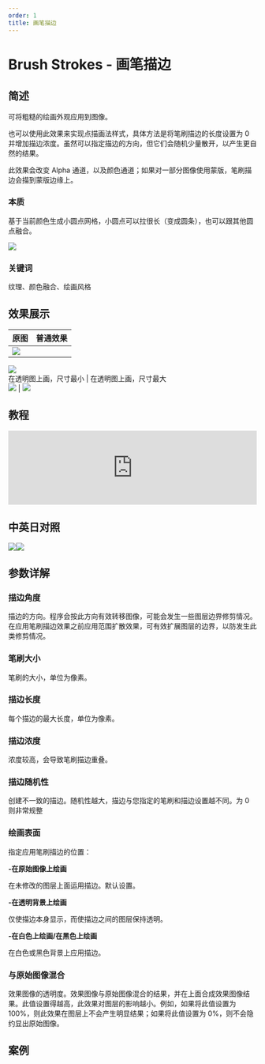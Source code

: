 ```yaml
---
order: 1
title: 画笔描边
---
```


# Brush Strokes - 画笔描边

## 简述

可将粗糙的绘画外观应用到图像。

也可以使用此效果来实现点描画法样式，具体方法是将笔刷描边的长度设置为 0 并增加描边浓度。虽然可以指定描边的方向，但它们会随机少量散开，以产生更自然的结果。

此效果会改变 Alpha 通道，以及颜色通道；如果对一部分图像使用蒙版，笔刷描边会描到蒙版边缘上。

### 本质

基于当前颜色生成小圆点网格，小圆点可以拉很长（变成圆条），也可以跟其他圆点融合。

![](https://cdn.yuelili.com/20211231123831.png)

### 关键词

纹理、颜色融合、绘画风格

## 效果展示

| 原图                                            | 普通效果 |
| ----------------------------------------------- | -------- |
| ![](https://cdn.yuelili.com/20211231122028.png) |

![](https://cdn.yuelili.com/20211231122008.png)  
在透明图上画，尺寸最小 | 在透明图上画，尺寸最大  
![](https://cdn.yuelili.com/20211231122706.png) |
![](https://cdn.yuelili.com/20211231122750.png)

## 教程

<iframe src="https://player.bilibili.com/player.html?bvid=BV1e34y1X7Vj&page=87&high_quality=1" width="100%" allowfullscreen="allowfullscreen" frameborder="0"></iframe>

## 中英日对照

![](https://mir.yuelili.com/user/AE/effects/AE-Effects-Stylize-Brush_Storkes.png)![](https://mir.yuelili.com/user/AE/effects/AE-Effects-Stylize-Brush_Storkes_cn.png)

## 参数详解

### 描边角度

描边的方向。程序会按此方向有效转移图像，可能会发生一些图层边界修剪情况。在应用笔刷描边效果之前应用范围扩散效果，可有效扩展图层的边界，以防发生此类修剪情况。

### 笔刷大小

笔刷的大小，单位为像素。

### 描边长度

每个描边的最大长度，单位为像素。

### 描边浓度

浓度较高，会导致笔刷描边重叠。

### 描边随机性

创建不一致的描边。随机性越大，描边与您指定的笔刷和描边设置越不同。为 0 则非常规整

### 绘画表面

指定应用笔刷描边的位置：

**-在原始图像上绘画**

在未修改的图层上面运用描边。默认设置。

**-在透明背景上绘画**

仅使描边本身显示，而使描边之间的图层保持透明。

**-在白色上绘画/在黑色上绘画**

在白色或黑色背景上应用描边。

### 与原始图像混合

效果图像的透明度。效果图像与原始图像混合的结果，并在上面合成效果图像结果。此值设置得越高，此效果对图层的影响越小。例如，如果将此值设置为
100%，则此效果在图层上不会产生明显结果；如果将此值设置为 0%，则不会隐约显出原始图像。

## 案例
